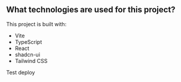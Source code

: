 ## What technologies are used for this project?

This project is built with:

- Vite
- TypeScript
- React
- shadcn-ui
- Tailwind CSS


T e s t   d e p l o y  
 
